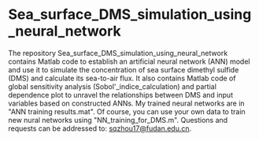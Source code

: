 # Sea_surface_DMS_simulation_using_neural_network
The repository Sea_surface_DMS_simulation_using_neural_network contains Matlab code to establish an artificial neural network (ANN) model and use it to simulate the concentration of sea surface dimethyl sulfide (DMS) and calculate its sea-to-air flux. It also contains Matlab code of global sensitivity analysis (Sobol'\_indice\_calculation) and partial dependence plot to unravel the relationships between DMS and input variables based on constructed ANNs.
My trained neural networks are in "ANN training results.mat". Of course, you can use your own data to train new nural networks using "NN_training_for_DMS.m".
Questions and requests can be addressed to: sqzhou17@fudan.edu.cn.
